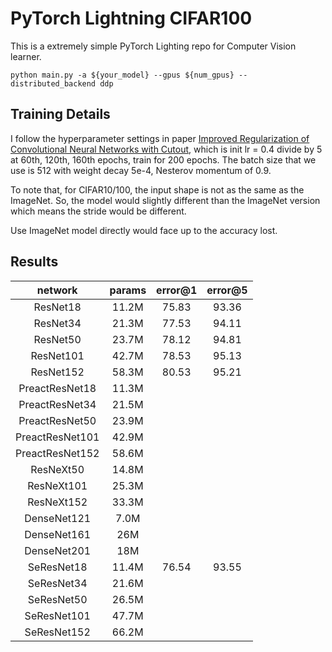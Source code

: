 # PyTorch Lightning CIFAR100

This is a extremely simple PyTorch Lighting repo for Computer Vision learner.

`python main.py -a ${your_model} --gpus ${num_gpus} --distributed_backend ddp`

## Training Details

I follow the hyperparameter settings in paper [Improved Regularization of Convolutional Neural Networks with Cutout](https://arxiv.org/abs/1708.04552v2), which is init lr = 0.4 divide by 5 at 60th, 120th, 160th epochs, train for 200 epochs. The batch size that we use is 512 with weight decay 5e-4, Nesterov momentum of 0.9.

To note that, for CIFAR10/100, the input shape is not as the same as the ImageNet. 
So, the model would slightly different than the ImageNet version which means the stride would be different.

Use ImageNet model directly would face up to the accuracy lost.

## Results

|     network     | params | error@1 | error@5 |
| :-------------: | :----: | :-----: | :-----: |
|    ResNet18     | 11.2M  |  75.83  |  93.36  |
|    ResNet34     | 21.3M  |  77.53  |  94.11  |
|    ResNet50     | 23.7M  |  78.12  |  94.81  |
|    ResNet101    | 42.7M  |  78.53  |  95.13  |
|    ResNet152    | 58.3M  |  80.53  |  95.21  |
| PreactResNet18  | 11.3M  |         |         |
| PreactResNet34  | 21.5M  |         |         |
| PreactResNet50  | 23.9M  |         |         |
| PreactResNet101 | 42.9M  |         |         |
| PreactResNet152 | 58.6M  |         |         |
|    ResNeXt50    | 14.8M  |         |         |
|   ResNeXt101    | 25.3M  |         |         |
|   ResNeXt152    | 33.3M  |         |         |
|   DenseNet121   |  7.0M  |         |         |
|   DenseNet161   |  26M   |         |         |
|   DenseNet201   |  18M   |         |         |
|   SeResNet18    | 11.4M  |  76.54  |  93.55  |
|   SeResNet34    | 21.6M  |         |         |
|   SeResNet50    | 26.5M  |         |         |
|   SeResNet101   | 47.7M  |         |         |
|   SeResNet152   | 66.2M  |         |         |